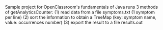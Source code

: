 Sample project for OpenClassroom's fundamentals of Java
runs 3 methods of getAnalyticsCounter: 
(1) read data from a file symptoms.txt (1 symptom per line) 
(2) sort the information to obtain a TreeMap (key: symptom name, value: occurrences number) 
(3) export the result to a file results.out
